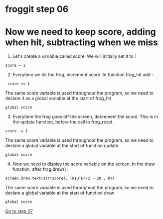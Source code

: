 # froggit step 06

# Now we need to keep score, adding when hit, subtracting when we miss
  
1. Let's create a variable called score. We will initially set it to 1 
```
score = 1
```
2. Everytime we hit the frog, increment score. In function frog_hit add :
```
 score += 1
```
The same score variable is used throughout the program, so we need to declare it as a global variable at the start of frog_hit
```
global score
```
3. Everytime the frog goes off the screen, decrement the score. This is in the update function, before the call to frog_reset.
```
score -= 1
```
The same score variable is used throughout the program, so we need to declare a global variable at the start of function update
```
global score
```
4. Now we need to display the score variable on the screen. In the draw function, after frog.draw() :  
```
screen.draw.text(str(score), (WIDTH//2 - 20 , 0))
```
The same score variable is used throughout the program, so we need to declare a global variable at the start of function draw
```
global score
```

[Go to step 07](../step-07)

